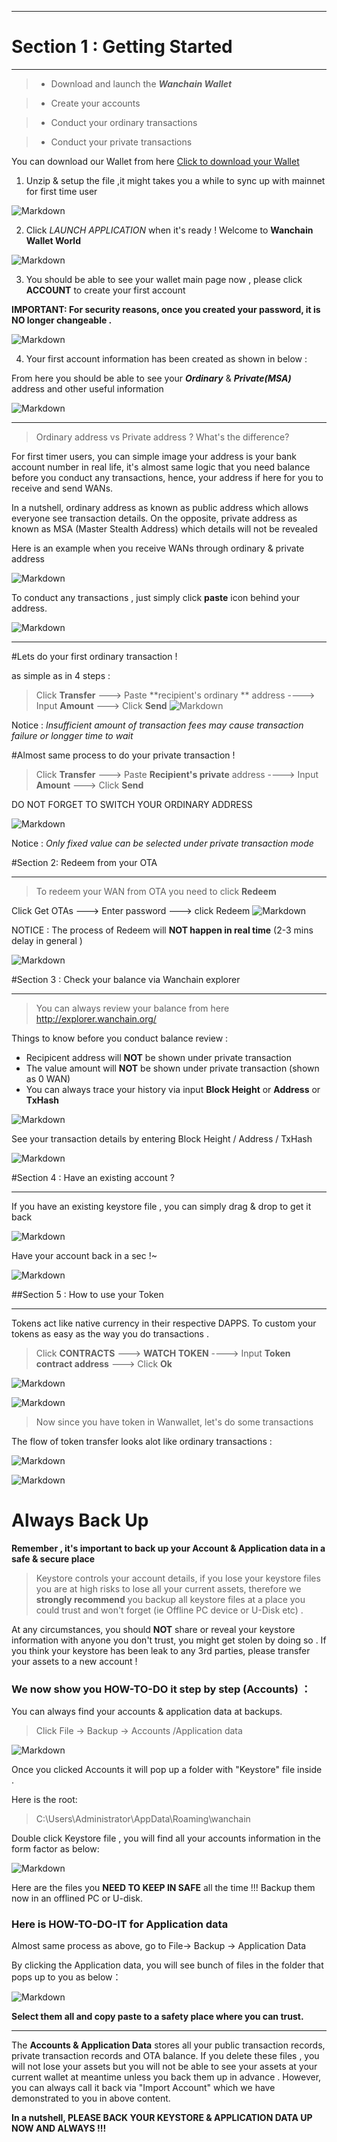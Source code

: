 ---

# Section 1 : Getting Started


----------


>* Download and launch the _**Wanchain Wallet**_

>* Create your accounts

>* Conduct your ordinary transactions 

>* Conduct your private transactions


You can download our Wallet from here [Click to download your Wallet](https://github.com/wanchain/go-wanchain/releases)




1. Unzip & setup the file ,it might takes you a while to sync up with mainnet for first time user
   

 ![Markdown](http://i1.bvimg.com/625003/d99ea2e3860a7189.png)

2. Click _LAUNCH APPLICATION_ when it's ready ! Welcome to **Wanchain Wallet World** 
 

![Markdown](http://i1.bvimg.com/625003/a9a5c9224d4ed947.png)
 

3. You should be able to see your wallet main page now , please click **ACCOUNT** to create your first account

**IMPORTANT: For security reasons, once you created your password, it is NO longer changeable .**
 
  ![Markdown](http://i2.bvimg.com/625003/4d4c7161a37641e5.png)

4. Your first account information has been created as shown in below :
    
 From here you should be able to see your **_Ordinary_** & **_Private(MSA)_** address and other useful information

![Markdown](http://i1.bvimg.com/625003/71dfdbd9de61c181.png)


----------
>Ordinary address vs Private address ? What's the difference? 

For first timer users, you can simple image your address is your bank account number in real life, it's almost same logic that you need balance before you conduct any transactions, hence, your address if here for you to receive and send WANs.

In a nutshell, ordinary address as known as public address which allows everyone see transaction details.
On the opposite, private address as known as MSA (Master Stealth Address) which details will not be revealed 

Here is an example when you receive WANs through ordinary & private address

![Markdown](http://i4.bvimg.com/625003/ce73dd7e7565e859.png)

To conduct any transactions , just simply click **paste** icon behind your address. 

![Markdown](http://i1.bvimg.com/625003/b13c81876f8b613c.png)


----------


#Lets do your first ordinary transaction !

as simple as in 4 steps :

> Click **Transfer**  ---> Paste **recipient's ordinary ** address ----> Input **Amount** ---> Click **Send**
![Markdown](http://i4.bvimg.com/625003/b188cae3a26a3a9f.png)

Notice : _Insufficient amount of transaction fees may cause transaction failure or longger time to wait_

#Almost same process to do your private transaction ! 


> Click **Transfer**  ---> Paste **Recipient's private** address ----> Input **Amount** ---> Click **Send**

DO NOT FORGET TO SWITCH YOUR ORDINARY ADDRESS

![Markdown](http://i2.bvimg.com/625003/abfe1af7456fb598.png)

Notice : _Only fixed value can be selected under private transaction mode_




#Section 2: Redeem from your OTA


----------


> To redeem your WAN from OTA you need to click **Redeem**

Click Get OTAs ---> Enter password ---> click Redeem
![Markdown](http://i4.bvimg.com/625003/3fe60b0639ab081b.png)

NOTICE : The process of Redeem will **NOT happen in real time**  (2-3 mins delay in general )

![Markdown](http://i2.bvimg.com/625003/2305ee4d8433460e.png)

#Section 3 : Check your balance via Wanchain explorer 


----------


> You can always review your balance from here
  http://explorer.wanchain.org/
  
Things to know before you conduct balance review :
 - Recipicent address will **NOT** be shown under private transaction 
 - The value amount will **NOT** be shown under private transaction (shown as 0 WAN)
 - You can always trace your history via input **Block Height** or **Address** or **TxHash** 
 
![Markdown](http://i4.bvimg.com/625003/bbe3aebfd8d78773.png)

See your transaction details by entering Block Height / Address / TxHash


![Markdown](http://i4.bvimg.com/625003/aafdb353c57fe458.png)

#Section 4 : Have an existing account ?


----------


If you have an existing keystore file , you can simply drag & drop to get it back 


![Markdown](http://i1.bvimg.com/625003/61deaba81cac9b27.png)

Have your account back in a sec !~

![Markdown](http://i4.bvimg.com/625003/6b741e494e8055bc.png)

  
##Section 5 : How to use your Token


----------
Tokens act like native currency in their respective DAPPS. 
To custom your tokens as easy as the way you do transactions . 
> Click **CONTRACTS**  ---> **WATCH TOKEN**  ----> Input **Token contract address** ---> Click **Ok**

![Markdown](http://i1.bvimg.com/625003/2522428d3e47ea63.png)

![Markdown](http://i4.bvimg.com/625003/a464179e9339c4d8.png)

> Now since you have token in Wanwallet, let's do some transactions 

The flow of token transfer looks alot like ordinary transactions :

![Markdown](http://i1.bvimg.com/625003/9b601c3aa6562b5b.png)


![Markdown](http://i2.bvimg.com/625003/56e2cf04259de02as.png)


# Always Back Up

**Remember , it's important to back up your Account & Application data in a safe & secure place**

> Keystore controls your account details, if you lose your keystore files you are at high risks to lose all your current assets, therefore we **strongly recommend** you backup all keystore files at a place you could trust and won't forget (ie Offline PC device or U-Disk etc) . 

At any circumstances, you should **NOT** share or reveal your keystore information with anyone you don't trust, you might get stolen by doing so . If you think your keystore has been leak to any 3rd parties, please transfer your assets to a new account ! 


### We now show you HOW-TO-DO it step by step (Accounts) ：
You can always find your accounts & application data at backups.
>Click File -> Backup -> Accounts /Application data 

![Markdown](http://i2.bvimg.com/625003/32eea5b1c2972c28.png)

Once you clicked Accounts it will pop up a folder with "Keystore" file inside .

Here is the root:
>C:\Users\Administrator\AppData\Roaming\wanchain

Double click Keystore file , you will find all your accounts information in the form factor as below: 

![Markdown](http://i1.bvimg.com/625003/9dcd23b0e0e34cac.png)

Here are the files you **NEED TO KEEP IN SAFE** all the time !!!  Backup them now in an offlined PC or U-disk.

### Here is HOW-TO-DO-IT for Application data

Almost same process as above, go to File-> Backup -> Application Data 

By clicking the Application data, you will see bunch of files in the folder that pops up to you as below：

![Markdown](http://i1.bvimg.com/625003/acaaceb19092e1aa.png)

**Select them all and copy paste to a safety place where you can trust.**


--------------------------------------------------------------------------------------------------------------------

The **Accounts & Application Data** stores all your public transaction records, private transaction records and OTA balance. If you delete these files , you will not lose your assets but you will not be able to see your assets at your current wallet  at meantime unless you back them up in advance . However, you can always call it back via "Import Account" which we have demonstrated to you in above content. 

**In a nutshell, PLEASE BACK YOUR KEYSTORE & APPLICATION DATA UP NOW AND ALWAYS !!!**

